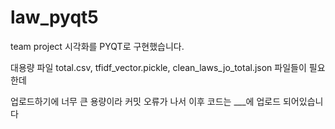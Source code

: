 # law_pyqt5

team project 시각화를 PYQT로 구현했습니다.

대용량 파일 total.csv, tfidf_vector.pickle, clean_laws_jo_total.json 파일들이 필요한데

업로드하기에 너무 큰 용량이라 커밋 오류가 나서 이후 코드는 ___에 업로드 되어있습니다
